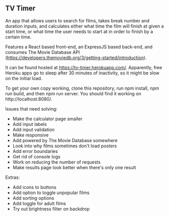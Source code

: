 ## TV Timer

An app that allows users to search for films, takes break number and duration inputs, and calculates either what time the film will finish at given a start time, or what time the user needs to start at in order to finish by a certain time.

Features a React based front-end, an ExpressJS based back-end, and consumes The Movie Database API (https://developers.themoviedb.org/3/getting-started/introduction).

It can be found hosted at https://tv-timer.herokuapp.com/. Apparently, free Heroku apps go to sleep after 30 minutes of inactivity, so it might be slow on the initial load.

To get your own copy working, clone this repository, run npm install, npm run build, and then npm run server. You should find it working on http://localhost:8080/.

Issues that need solving:

- Make the calculator page smaller
- Add input labels
- Add input validation
- Make responsive
- Add powered by The Movie Database somewhere
- Look into why films sometimes don't load posters
- Add error boundaries
- Get rid of console logs
- Work on reducing the number of requests
- Make results page look better when there's only one result

Extras:

- Add icons to buttons
- Add option to toggle unpopular films
- Add sorting options
- Add toggle for adult films
- Try out brightness filter on backdrop
